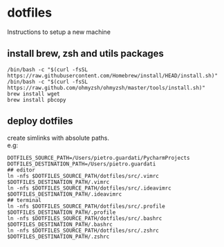 # dotfiles
Instructions to setup a new machine

## install brew, zsh and utils packages
```
/bin/bash -c "$(curl -fsSL https://raw.githubusercontent.com/Homebrew/install/HEAD/install.sh)"
/bin/bash -c "$(curl -fsSL https://raw.github.com/ohmyzsh/ohmyzsh/master/tools/install.sh)"
brew install wget 
brew install pbcopy
```

## deploy dotfiles
create simlinks with absolute paths.  
e.g:
```
DOTFILES_SOURCE_PATH=/Users/pietro.guardati/PycharmProjects
DOTFILES_DESTINATION_PATH=/Users/pietro.guardati
## editor
ln -nfs $DOTFILES_SOURCE_PATH/dotfiles/src/.vimrc $DOTFILES_DESTINATION_PATH/.vimrc
ln -nfs $DOTFILES_SOURCE_PATH/dotfiles/src/.ideavimrc  $DOTFILES_DESTINATION_PATH/.ideavimrc
## terminal
ln -nfs $DOTFILES_SOURCE_PATH/dotfiles/src/.profile $DOTFILES_DESTINATION_PATH/.profile
ln -nfs $DOTFILES_SOURCE_PATH/dotfiles/src/.bashrc $DOTFILES_DESTINATION_PATH/.bashrc
ln -nfs $DOTFILES_SOURCE_PATH/dotfiles/src/.zshrc $DOTFILES_DESTINATION_PATH/.zshrc
```
